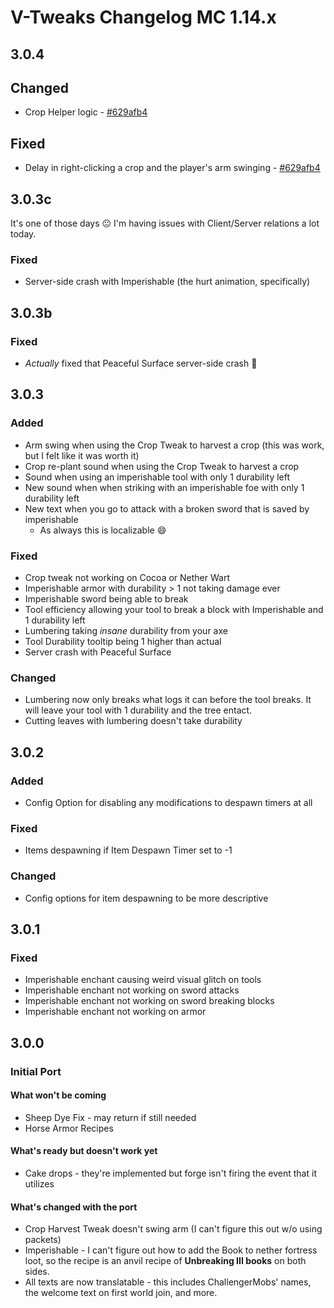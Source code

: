 # V-Tweaks Changelog MC 1.14.x

## 3.0.4

## Changed

* Crop Helper logic - [#629afb4](https://github.com/oitsjustjose/V-Tweaks/pull/55)

## Fixed

* Delay in right-clicking a crop and the player's arm swinging - [#629afb4](https://github.com/oitsjustjose/V-Tweaks/pull/55)


## 3.0.3c

It's one of those days 😐 I'm having issues with Client/Server relations a lot today.

### Fixed

* Server-side crash with Imperishable (the hurt animation, specifically)

## 3.0.3b 

### Fixed

* *Actually* fixed that Peaceful Surface server-side crash 🤔

## 3.0.3

### Added

* Arm swing when using the Crop Tweak to harvest a crop (this was work, but I felt like it was worth it)
* Crop re-plant sound when using the Crop Tweak to harvest a crop
* Sound when using an imperishable tool with only 1 durability left
* New sound when when striking with an imperishable foe with only 1 durability left
* New text when you go to attack with a broken sword that is saved by imperishable
    * As always this is localizable 😄

### Fixed

* Crop tweak not working on Cocoa or Nether Wart
* Imperishable armor with durability > 1 not taking damage ever
* Imperishable sword being able to break
* Tool efficiency allowing your tool to break a block with Imperishable and 1 durability left
* Lumbering taking *insane* durability from your axe
* Tool Durability tooltip being 1 higher than actual
* Server crash with Peaceful Surface

### Changed

* Lumbering now only breaks what logs it can before the tool breaks. It will leave your tool with 1 durability and the tree entact.
* Cutting leaves with lumbering doesn't take durability

## 3.0.2

### Added

* Config Option for disabling any modifications to despawn timers at all

### Fixed

* Items despawning if Item Despawn Timer set to -1

### Changed

* Config options for item despawning to be more descriptive

## 3.0.1

### Fixed

* Imperishable enchant causing weird visual glitch on tools
* Imperishable enchant not working on sword attacks
* Imperishable enchant not working on sword breaking blocks
* Imperishable enchant not working on armor

## 3.0.0

### Initial Port

#### What won't be coming

* Sheep Dye Fix - may return if still needed
* Horse Armor Recipes

#### What's ready but doesn't work yet

* Cake drops - they're implemented but forge isn't firing the event that it utilizes

#### What's changed with the port

* Crop Harvest Tweak doesn't swing arm (I can't figure this out w/o using packets)
* Imperishable - I can't figure out how to add the Book to nether fortress loot, so the recipe is an anvil recipe of **Unbreaking III books** on both sides.
* All texts are now translatable - this includes ChallengerMobs' names, the welcome text on first world join, and more.
